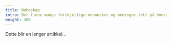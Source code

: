 ```yaml
---
title: Naboskap
intro: Det finne mange forskjellige mennesker og meninger tett på hverandre i økolandsbyen. Les mer om hvordan vi kan få et godt naboskap.
weight: 300
---
```


Dette blir en lenger artikkel...
